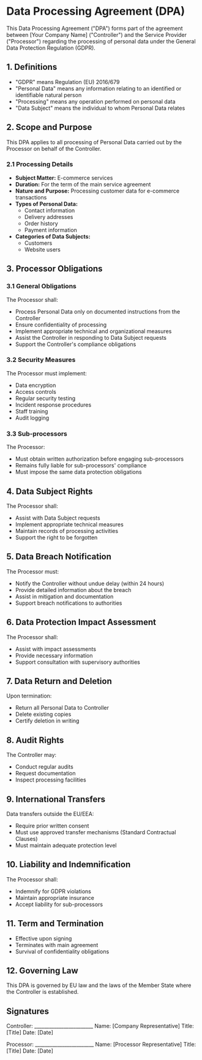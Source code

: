 # Data Processing Agreement (DPA)

This Data Processing Agreement ("DPA") forms part of the agreement between [Your Company Name] ("Controller") and the Service Provider ("Processor") regarding the processing of personal data under the General Data Protection Regulation (GDPR).

## 1. Definitions
- "GDPR" means Regulation (EU) 2016/679
- "Personal Data" means any information relating to an identified or identifiable natural person
- "Processing" means any operation performed on personal data
- "Data Subject" means the individual to whom Personal Data relates

## 2. Scope and Purpose
This DPA applies to all processing of Personal Data carried out by the Processor on behalf of the Controller.

### 2.1 Processing Details
- **Subject Matter:** E-commerce services
- **Duration:** For the term of the main service agreement
- **Nature and Purpose:** Processing customer data for e-commerce transactions
- **Types of Personal Data:** 
  - Contact information
  - Delivery addresses
  - Order history
  - Payment information
- **Categories of Data Subjects:** 
  - Customers
  - Website users

## 3. Processor Obligations

### 3.1 General Obligations
The Processor shall:
- Process Personal Data only on documented instructions from the Controller
- Ensure confidentiality of processing
- Implement appropriate technical and organizational measures
- Assist the Controller in responding to Data Subject requests
- Support the Controller's compliance obligations

### 3.2 Security Measures
The Processor must implement:
- Data encryption
- Access controls
- Regular security testing
- Incident response procedures
- Staff training
- Audit logging

### 3.3 Sub-processors
The Processor:
- Must obtain written authorization before engaging sub-processors
- Remains fully liable for sub-processors' compliance
- Must impose the same data protection obligations

## 4. Data Subject Rights
The Processor shall:
- Assist with Data Subject requests
- Implement appropriate technical measures
- Maintain records of processing activities
- Support the right to be forgotten

## 5. Data Breach Notification
The Processor must:
- Notify the Controller without undue delay (within 24 hours)
- Provide detailed information about the breach
- Assist in mitigation and documentation
- Support breach notifications to authorities

## 6. Data Protection Impact Assessment
The Processor shall:
- Assist with impact assessments
- Provide necessary information
- Support consultation with supervisory authorities

## 7. Data Return and Deletion
Upon termination:
- Return all Personal Data to Controller
- Delete existing copies
- Certify deletion in writing

## 8. Audit Rights
The Controller may:
- Conduct regular audits
- Request documentation
- Inspect processing facilities

## 9. International Transfers
Data transfers outside the EU/EEA:
- Require prior written consent
- Must use approved transfer mechanisms (Standard Contractual Clauses)
- Must maintain adequate protection level

## 10. Liability and Indemnification
The Processor shall:
- Indemnify for GDPR violations
- Maintain appropriate insurance
- Accept liability for sub-processors

## 11. Term and Termination
- Effective upon signing
- Terminates with main agreement
- Survival of confidentiality obligations

## 12. Governing Law
This DPA is governed by EU law and the laws of the Member State where the Controller is established.

## Signatures

Controller: ________________________
Name: [Company Representative]
Title: [Title]
Date: [Date]

Processor: ________________________
Name: [Processor Representative]
Title: [Title]
Date: [Date]
